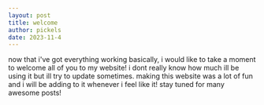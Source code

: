 ```yaml
---
layout: post
title: welcome
author: pickels
date: 2023-11-4
---
```


now that i've got everything working basically, i would like to take a moment to welcome all of you to my website! i dont really know how much ill be using it but ill try to update sometimes. making this website was a lot of fun and i will be adding to it whenever i feel like it! stay tuned for many awesome posts!